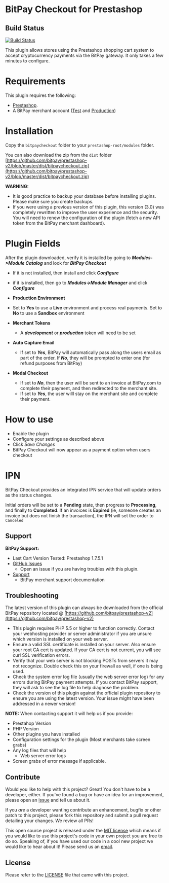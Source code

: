 BitPay Checkout for Prestashop
===============================

## Build Status

[![Build Status](https://travis-ci.org/bitpay/prestashop.svg?branch=master)](https://travis-ci.org/bitpay/prestashop)

This plugin allows stores using the Prestashop shopping cart system to accept cryptocurrency payments via the BitPay gateway. It only takes a few minutes to configure.

# Requirements

This plugin requires the following:

* [Prestashop](https://www.prestashop.com/en).
* A BitPay merchant account ([Test](http://test.bitpay.com) and [Production](http://www.bitpay.com))

# Installation

Copy the `bitpaycheckout` folder to your `prestashop-root/modules` folder.

You can also download the zip from the `dist` folder
[https://github.com/bitpay/prestashop-v2/blob/master/dist/bitpaycheckout.zip](https://github.com/bitpay/prestashop-v2/blob/master/dist/bitpaycheckout.zip)


**WARNING:** 

* It is good practice to backup your database before installing plugins. Please make sure you create backups.
* If you were using a previous version of this plugin, this version (3.0) was completely rewritten to improve the user experience and the security. You will need to renew the configuration of the plugin (fetch a new API token from the BitPay merchant dashboard).

# Plugin Fields

After the plugin downloaded, verify it is installed by going to ***Modules->Module Catalog*** and look for ***BitPay Checkout***

* If it is not installed, then install and click ***Configure***
* if it is installed, then go to ***Modules->Module Manager*** and click ***Configure***

* **Production Environment**
* Set to **Yes** to use a **Live** environment and process real payments.  Set to **No** to use a **Sandbox** environment

* **Merchant Tokens**
	* A ***development*** or ***production*** token will need to be set
* **Auto Capture Email**
	* If set to ***Yes***, BitPay will automatically pass along the users email as part of the order.  If ***No***, they will be prompted to enter one (for refund purposes from BitPay)

* **Modal Checkout**
	* If set to ***No***, then the user will be sent to an invoice at BitPay.com to complete their payment, and then redirected to the merchant site.  	
	* If set to ***Yes***, the user willl stay on the merchant site and complete their payment.
	
# How to use

* Enable the plugin
* Configure your settings as described above
* Click *Save Changes*
* BitPay Checkout will now appear as a payment option when users checkout

# IPN
BitPay Checkout provides an integrated IPN service that will update orders as the status changes.

Initial orders will be set to a **Pending** state, then progress to **Processing**, and finally to **Completed**.  If an invoices is **Expired** (ie, someone creates an invoice but does not finish the transaction), the IPN will set the order to `Canceled`

## Support

**BitPay Support:**

* Last Cart Version Tested: Prestashop 1.7.5.1
* [GitHub Issues](https://github.com/bitpay/prestashop/issues)
  * Open an issue if you are having troubles with this plugin.
* [Support](https://support.bitpay.com/hc/en-us)
  * BitPay merchant support documentation

## Troubleshooting

The latest version of this plugin can always be downloaded from the official BitPay repository located @ [https://github.com/bitpay/prestashop-v2](https://github.com/bitpay/prestashop-v2)

* This plugin requires PHP 5.5 or higher to function correctly. Contact your webhosting provider or server administrator if you are unsure which version is installed on your web server.
* Ensure a valid SSL certificate is installed on your server. Also ensure your root CA cert is updated. If your CA cert is not current, you will see curl SSL verification errors.
* Verify that your web server is not blocking POSTs from servers it may not recognize. Double check this on your firewall as well, if one is being used.
* Check the system error log file (usually the web server error log) for any errors during BitPay payment attempts. If you contact BitPay support, they will ask to see the log file to help diagnose the problem.
* Check the version of this plugin against the official plugin repository to ensure you are using the latest version. Your issue might have been addressed in a newer version!

**NOTE:** When contacting support it will help us if you provide:

* Prestahop Version
* PHP Version
* Other plugins you have installed
* Configuration settings for the plugin (Most merchants take screen grabs)
* Any log files that will help
  * Web server error logs
* Screen grabs of error message if applicable.

## Contribute

Would you like to help with this project?  Great!  You don't have to be a developer, either.  If you've found a bug or have an idea for an improvement, please open an [issue](https://github.com/bitpay/prestashop-v2/issues) and tell us about it.

If you *are* a developer wanting contribute an enhancement, bugfix or other patch to this project, please fork this repository and submit a pull request detailing your changes.  We review all PRs!

This open source project is released under the [MIT license](http://opensource.org/licenses/MIT) which means if you would like to use this project's code in your own project you are free to do so. Speaking of, if you have used our code in a cool new project we would like to hear about it!  Please send us an [email](mailto:sales-engineering@bitpay.com).

## License

Please refer to the [LICENSE](https://github.com/bitpay/prestashop-v2/blob/master/LICENSE) file that came with this project.
